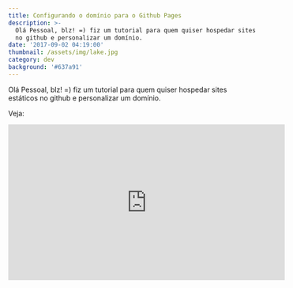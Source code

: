 ```yaml
---
title: Configurando o domínio para o Github Pages
description: >-
  Olá Pessoal, blz! =) fiz um tutorial para quem quiser hospedar sites estáticos
  no github e personalizar um domínio.
date: '2017-09-02 04:19:00'
thumbnail: /assets/img/lake.jpg
category: dev
background: '#637a91'
---
```

Olá Pessoal, blz! =) fiz um tutorial para quem quiser hospedar sites estáticos no github e personalizar um domínio.

Veja:

<iframe width="560" height="315" src="https://www.youtube.com/embed/51Eco4wDdvg" frameborder="0" allow="accelerometer; autoplay; encrypted-media; gyroscope; picture-in-picture" allowfullscreen></iframe>
